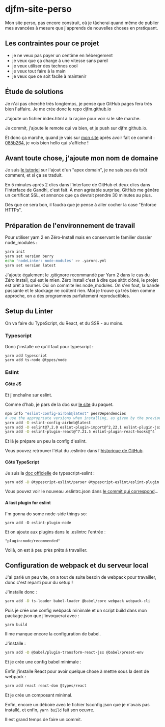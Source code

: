 # djfm-site-perso

Mon site perso, pas encore construit, où je tâcherai quand même de publier mes avancées
à mesure que j'apprends de nouvelles choses en pratiquant.

## Les contraintes pour ce projet

- je ne veux pas payer un centime en hébergement
- je veux que ça charge à une vitesse sans pareil
- je veux utiliser des technos cool
- je veux tout faire à la main
- je veux que ce soit facile à maintenir

## Étude de solutions

Je n'ai pas cherché très longtemps, je pense que GitHub pages fera très bien l'affaire.
Je me crée donc le repo djfm.github.io

J'ajoute un fichier index.html à la raçine pour voir si le site marche.

Je commit, j'ajoute le remote qui va bien, et je push sur djfm.github.io.

Et donc ça marche, quand je vais sur [mon site](https://djfm.github.io/) après avoir fait
ce commit : [085b264](https://github.com/djfm/djfm.github.io/commit/085b264),
je vois bien hello qui s'affiche !

## Avant toute chose, j'ajoute mon nom de domaine

Je suis [le tutoriel](https://docs.github.com/en/pages/configuring-a-custom-domain-for-your-github-pages-site/managing-a-custom-domain-for-your-github-pages-site#configuring-an-apex-domain) sur l'ajout d'un "apex domain",
je ne sais pas du toût comment, et si ça se traduit.

En 5 minutes après 2 clics dans l'interface de GitHub et deux clics dans l'interface de Gandhi, c'est fait.
À mon agréable surprise, GitHub me génère un certificat SSL, et annonce que ça devrait prendre 30 minutes au plus.

Dès que ce sera bon, il faudra que je pense à aller cocher la case "Enforce HTTPs".

## Préparation de l'environnement de travail

Pour utiliser yarn 2 en Zéro-Install mais en conservant le familier
dossier node_modules :

```bash
yarn init
yarn set version berry
echo 'nodeLinker: node-modules' >> .yarnrc.yml
yarn set version latest
```

J'ajoute également le .gitignore recommandé par Yarn 2 dans le cas du Zéro Install,
qui est le mien. Zéro Install c'est à dire que sitôt clôné, le projet est prêt à tourner.
Oui on commite les node_modules. On s'en fout, la bande passante et le stockage ne coûtent
rien. Moi je trouve ça très bien comme approche, on a des programmes parfaitement reproductibles.

## Setup du Linter

On va faire du TypeScript, du React, et du SSR - au moins.

### Typescript

Donc j'installe ce qu'il faut pour typescript :

```
yarn add typescript
yarn add ts-node @types/node
```

### Eslint

#### Côté JS

Et j'enchaîne sur eslint.

Comme d'hab, je pars de la doc sur [le site](https://yarnpkg.com/package/eslint-config-airbnb) du paquet.

```bash
npm info "eslint-config-airbnb@latest" peerDependencies
# use the appropriate versions when installing, as given by the previous command
yarn add -D eslint-config-airbnb@latest
yarn add -D eslint@7.2.0 eslint-plugin-import@^2.22.1 eslint-plugin-jsx-a11y@^6.4.1
yarn add -D eslint-plugin-react@^7.21.5 eslint-plugin-react-hooks@^4
```

Et là je prépare un peu la config d'eslint.

Vous pouvez retrouver l'état du .eslintrc dans l'[historique de GitHub](https://github.com/djfm/djfm.github.io/blob/1c3ce0204dd0dc9c06b85f37fec435580856fcbb/.eslintrc.json).

#### Côté TypeScript

Je suis la [doc officielle](https://github.com/typescript-eslint/typescript-eslint/blob/master/docs/getting-started/linting/README.md) de typescript-eslint :

```bash
yarn add -D @typescript-eslint/parser @typescript-eslint/eslint-plugin
```

Vous pouvez voir le nouveau .eslintrc.json dans [le commit qui correspond](https://github.com/djfm/djfm.github.io/blob/f6a503aaef023f1e41a24576e802054be411bbb5/.eslintrc.json)...

#### A last plugin for eslint

I'm gonna do some node-side things so:

```
yarn add -D eslint-plugin-node
```

Et on ajoute aux plugins dans le .eslintrc l'entrée :

`"plugin:node/recommended"`

Voilà, on est à peu près prêts à travailler.

## Configuration de webpack et du serveur local

J'ai parlé un peu vite, on a tout de suite besoin de webpack
pour travailler, donc c'est reparti pour du setup !

J'installe donc :

```bash
yarn add -D ts-loader babel-loader @babel/core webpack webpack-cli
```

Puis je crée une config webpack minimale et un script build dans
mon package.json que j'invoquerai avec :

```
yarn build
```

Il me manque encore la configuration de babel.

J'installe :

```bash
yarn add -D @babel/plugin-transform-react-jsx @babel/preset-env
```

Et je crée une config babel minimale :

Enfin j'installe React pour avoir quelque chose à mettre sous la dent de webpack :

```bash
yarn add react react-dom @types/react
```

Et je crée un composant minimal.

Enfin, encore un déboire avec le fichier tsconfig.json que
je n'avais pas installé, et enfin, `yarn build` fait son oeuvre.


Il est grand temps de faire un commit.
